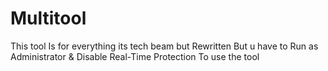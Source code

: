# Multitool
This tool Is for everything its tech beam but Rewritten
But u have to  Run as Administrator & Disable Real-Time Protection To use the tool
